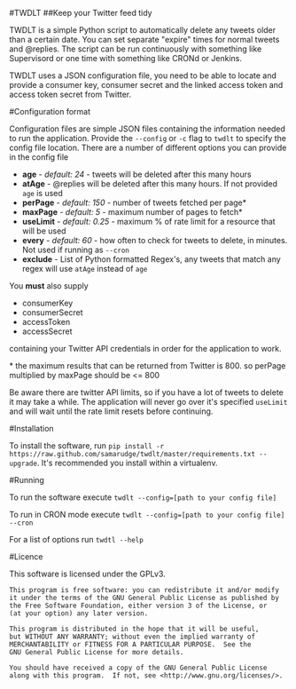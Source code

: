 #TWDLT
##Keep your Twitter feed tidy

TWDLT is a simple Python script to automatically delete any tweets older than a certain date. You can set separate "expire" times for normal tweets and @replies. The script can be run continuously with something like Supervisord or one time with something like CRONd or Jenkins.

TWDLT uses a JSON configuration file, you need to be able to locate and provide a consumer key, consumer secret and the linked access token and access token secret from Twitter.

#Configuration format

Configuration files are simple JSON files containing the information needed to run the application. Provide the `--config` or `-c` flag to `twdlt` to specify the config file location. There are a number of different options you can provide in the config file

 * **age** - *default: 24* - tweets will be deleted after this many hours
 * **atAge** - @replies will be deleted after this many hours. If not provided `age` is used
 * **perPage** - *default: 150* - number of tweets fetched per page*
 * **maxPage** - *default: 5* - maximum number of pages to fetch*
 * **useLimit** - *default: 0.25* - maximum % of rate limit for a resource that will be used
 * **every** - *default: 60* - how often to check for tweets to delete, in minutes. Not used if running as `--cron`
 * **exclude** - List of Python formatted Regex's, any tweets that match any regex will use `atAge` instead of `age`

You **must** also supply

 * consumerKey
 * consumerSecret
 * accessToken
 * accessSecret

containing your Twitter API credentials in order for the application to work.

\* the maximum results that can be returned from Twitter is 800. so perPage multiplied by maxPage should be <= 800

Be aware there are twitter API limits, so if you have a lot of tweets to delete it may take a while. The application will never go over it's specified `useLimit` and will wait until the rate limit resets before continuing.

#Installation

To install the software, run `pip install -r https://raw.github.com/samarudge/twdlt/master/requirements.txt --upgrade`. It's recommended you install within a virtualenv.

#Running

To run the software execute `twdlt --config=[path to your config file]`

To run in CRON mode execute `twdlt --config=[path to your config file] --cron`

For a list of options run `twdtl --help`

#Licence

This software is licensed under the GPLv3.

    This program is free software: you can redistribute it and/or modify
    it under the terms of the GNU General Public License as published by
    the Free Software Foundation, either version 3 of the License, or
    (at your option) any later version.

    This program is distributed in the hope that it will be useful,
    but WITHOUT ANY WARRANTY; without even the implied warranty of
    MERCHANTABILITY or FITNESS FOR A PARTICULAR PURPOSE.  See the
    GNU General Public License for more details.

    You should have received a copy of the GNU General Public License
    along with this program.  If not, see <http://www.gnu.org/licenses/>.

